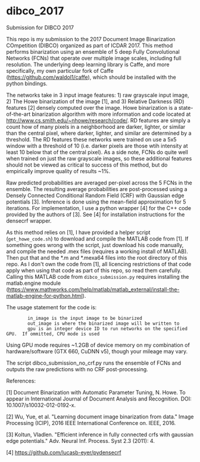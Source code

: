# dibco_2017
Submission for DIBCO 2017

This repo is my submission to the 2017 Document Image Binarization COmpetition (DIBCO) organized as part of ICDAR 2017.
This method performs binarization using an ensemble of 5 deep Fully Convolutional Networks (FCNs) that operate over multiple image scales, including full resolution.
The underlying deep learning library is Caffe, and more specifically, my own particular fork of Caffe (https://github.com/waldol1/caffe), which should be installed with the python bindings.

The networks take in 3 input image features: 1) raw grayscale input image, 2) The Howe binarization of the image [1], and 3) Relative Darkness (RD) features [2] densely computed over the image.
Howe binarization is a state-of-the-art binarization algorithm with more information and code located at http://www.cs.smith.edu/~nhowe/research/code/.
RD features are simply a count how of many pixels in a neighborhood are darker, lighter, or similar than the central pixel, where darker, lighter, and similar are determined by a threshold.
The RD features these networks were trained on use a 5x5 window with a threshold of 10 (i.e. darker pixels are those wtih intensity at least 10 below that of the central pixel).
As a side note, FCNs do quite well when trained on just the raw grayscale images, so these additional features should not be viewed as critical to success of this method, but do empirically improve quality of results ~1%.

Raw predicted probabilities are averaged per-pixel across the 5 FCNs in the ensemble.
The resulting average probabilities are post-processed using a Densely Connected Conditional Random Field (CRF) with Gaussian edge potentials [3].
Inference is done using the mean-field approximation for 5 iterations.
For implementation, I use a python wrapper [4] for the C++ code provided by the authors of [3].
See [4] for installation instructions for the densecrf wrapper.

As this method relies on [1], I have provided a helper script (`get_howe_code.sh`) to download and compile the MATLAB code from [1].
If something goes wrong with the script, just download his code manually, and compile the needed .mex files (requires a working install of MATLAB).
Then put that and the \*.m and \*.mexa64 files into the root directory of this repo.
As I don't own the code from [1], all licencing restrictions of that code apply when using that code as part of this repo, so read them carefully.
Calling this MATLAB code from `dibco_submission.py` requires installing the matlab.engine module (https://www.mathworks.com/help/matlab/matlab_external/install-the-matlab-engine-for-python.html).

The usage statement for the code is:
```USAGE: python dibco_submission.py in_image out_image [gpu#]
        in_image is the input image to be binarized
		out_image is where the binarized image will be written to
		gpu is an integer device ID to run networks on the specified GPU.  If ommitted, CPU mode is used
```
Using GPU mode requires ~1.2GB of device memory on my combination of hardware/software (GTX 660, CuDNN v5), though your mileage may vary.

The script dibco_submission_no_crf.py runs the ensemble of FCNs and outputs the raw predictions with no CRF post-processing.

References:

[1] Document Binarization with Automatic Parameter Tuning, N. Howe.  To appear in International Journal of Document Analysis and Recognition. DOI: 10.1007/s10032-012-0192-x.

[2] Wu, Yue, et al. "Learning document image binarization from data." Image Processing (ICIP), 2016 IEEE International Conference on. IEEE, 2016.

[3] Koltun, Vladlen. "Efficient inference in fully connected crfs with gaussian edge potentials." Adv. Neural Inf. Process. Syst 2.3 (2011): 4.

[4] https://github.com/lucasb-eyer/pydensecrf
